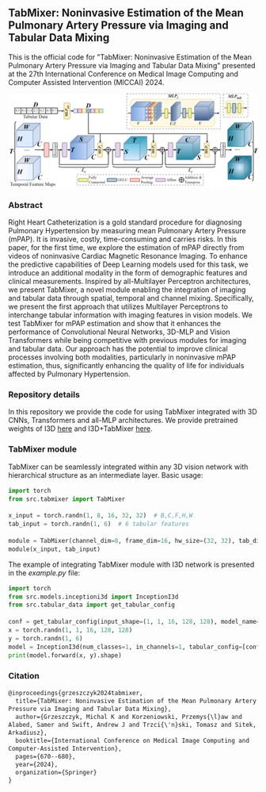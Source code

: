 ## TabMixer: Noninvasive Estimation of the Mean Pulmonary Artery Pressure via Imaging and Tabular Data Mixing

This is the official code for "TabMixer: Noninvasive Estimation of the Mean Pulmonary Artery Pressure via Imaging and
Tabular Data Mixing" presented at the 27th International Conference on Medical Image Computing and Computer Assisted
Intervention (MICCAI) 2024.

![TabMixer](./figures/TabMixer.png)

### Abstract

Right Heart Catheterization is a gold standard procedure for diagnosing Pulmonary Hypertension by measuring mean
Pulmonary Artery Pressure (mPAP). It is invasive, costly, time-consuming and carries risks. In this paper, for the first
time, we explore the estimation of mPAP directly from videos of noninvasive Cardiac Magnetic Resonance Imaging. To
enhance the predictive capabilities of Deep Learning models used for this task, we introduce an additional modality in
the form of demographic features and clinical measurements. Inspired by all-Multilayer Perceptron architectures, we
present TabMixer, a novel module enabling the integration of imaging and tabular data through spatial, temporal and
channel mixing. Specifically, we present the first approach that utilizes Multilayer Perceptrons to interchange tabular
information with imaging features in vision models. We test TabMixer for mPAP estimation and show that it enhances the
performance of Convolutional Neural Networks, 3D-MLP and Vision Transformers while being competitive with previous
modules for imaging and tabular data. Our approach has the potential to improve clinical processes involving both
modalities, particularly in noninvasive mPAP estimation, thus, significantly enhancing the quality of life for
individuals affected by Pulmonary Hypertension.

### Repository details

In this repository we provide the code for using TabMixer integrated with 3D CNNs, Transformers and all-MLP
architectures. We provide pretrained weights of
I3D [here](https://www.dropbox.com/scl/fi/4pf5g84a4s2h1wyi9430f/inception.pt?rlkey=ff85elk3yksm8a4hsy9icnwvc&dl=0) and
I3D+TabMixer [here](https://www.dropbox.com/scl/fi/yv8yrd616qqvufue2bv10/inception_tabmixer.pt?rlkey=5l3l398od40297x9oxnov0ypy&dl=0).


### TabMixer module

TabMixer can be seamlessly integrated within any 3D vision network with hierarchical structure as an intermediate layer. Basic usage:

```python
import torch
from src.tabmixer import TabMixer

x_input = torch.randn(1, 8, 16, 32, 32)  # B,C,F,H,W
tab_input = torch.randn(1, 6)  # 6 tabular features

module = TabMixer(channel_dim=8, frame_dim=16, hw_size=(32, 32), tab_dim=6)
module(x_input, tab_input)
```

The example of integrating TabMixer module with I3D network is presented in the _example.py_ file:

```python
import torch
from src.models.inceptioni3d import InceptionI3d
from src.tabular_data import get_tabular_config

conf = get_tabular_config(input_shape=(1, 1, 16, 128, 128), model_name="Inception", module="TabMixer", tab_dim=6)
x = torch.randn(1, 1, 16, 128, 128)
y = torch.randn(1, 6)
model = InceptionI3d(num_classes=1, in_channels=1, tabular_config=[conf[-1]])
print(model.forward(x, y).shape)
```

### Citation
```
@inproceedings{grzeszczyk2024tabmixer,
  title={TabMixer: Noninvasive Estimation of the Mean Pulmonary Artery Pressure via Imaging and Tabular Data Mixing},
  author={Grzeszczyk, Michal K and Korzeniowski, Przemys{\l}aw and Alabed, Samer and Swift, Andrew J and Trzci{\'n}ski, Tomasz and Sitek, Arkadiusz},
  booktitle={International Conference on Medical Image Computing and Computer-Assisted Intervention},
  pages={670--680},
  year={2024},
  organization={Springer}
}
```
